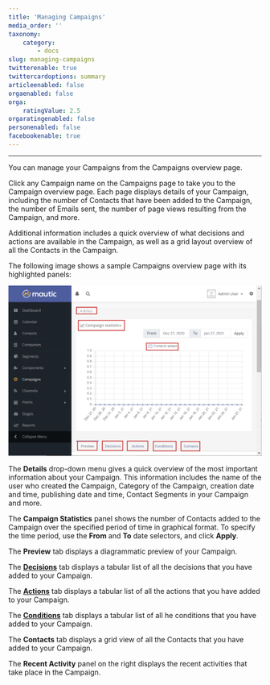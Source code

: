 ```yaml
---
title: 'Managing Campaigns'
media_order: ''
taxonomy:
    category:
        - docs
slug: managing-campaigns
twitterenable: true
twittercardoptions: summary
articleenabled: false
orgaenabled: false
orga:
    ratingValue: 2.5
orgaratingenabled: false
personenabled: false
facebookenable: true
---
```


---------------------
You can manage your Campaigns from the Campaigns overview page.

Click any Campaign name on the Campaigns page to take you to the Campaign overview page. Each page displays details of your Campaign, including the number of Contacts that have been added to the Campaign, the number of Emails sent, the number of page views resulting from the Campaign, and more.

Additional information includes a quick overview of what decisions and actions are available in the Campaign, as well as a grid layout overview of all the Contacts in the Campaign.

The following image shows a sample Campaigns overview page with its highlighted panels:

![Screenshot showing campaign overview](managing-campaigns.png)

The **Details** drop-down menu gives a quick overview of the most important information about your Campaign. This information includes the name of the user who created the Campaign, Category of the Campaign, creation date and time, publishing date and time, Contact Segments in your Campaign and more.

The **Campaign Statistics** panel shows the number of Contacts added to the Campaign over the specified period of time in graphical format. To specify the time period, use the **From** and **To** date selectors, and click **Apply**.

The **Preview** tab displays a diagrammatic preview of your Campaign. 

The **[Decisions][decisions]** tab displays a tabular list of all the decisions that you have added to your Campaign.

The **[Actions][actions]** tab displays a tabular list of all the actions that you have added to your Campaign.

The **[Conditions][conditions]** tab displays a tabular list of all he conditions that you have added to your Campaign.

The **Contacts** tab displays a grid view of all the Contacts that you have added to your Campaign. 

The **Recent Activity** panel on the right displays the recent activities that take place in the Campaign.


[actions]: </campaigns/using-campaign-builder/actions>
[decisions]: </campaigns/using-campaign-builder/decisions>
[conditions]: </campaigns/using-campaign-builder/conditions>
